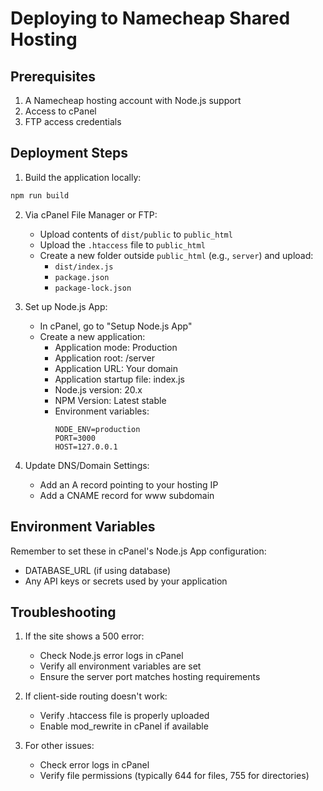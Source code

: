 # Deploying to Namecheap Shared Hosting

## Prerequisites
1. A Namecheap hosting account with Node.js support
2. Access to cPanel
3. FTP access credentials

## Deployment Steps

1. Build the application locally:
```bash
npm run build
```

2. Via cPanel File Manager or FTP:
   - Upload contents of `dist/public` to `public_html`
   - Upload the `.htaccess` file to `public_html`
   - Create a new folder outside `public_html` (e.g., `server`) and upload:
     - `dist/index.js`
     - `package.json`
     - `package-lock.json`

3. Set up Node.js App:
   - In cPanel, go to "Setup Node.js App"
   - Create a new application:
     - Application mode: Production
     - Application root: /server
     - Application URL: Your domain
     - Application startup file: index.js
     - Node.js version: 20.x
     - NPM Version: Latest stable
     - Environment variables:
       ```
       NODE_ENV=production
       PORT=3000
       HOST=127.0.0.1
       ```

4. Update DNS/Domain Settings:
   - Add an A record pointing to your hosting IP
   - Add a CNAME record for www subdomain

## Environment Variables
Remember to set these in cPanel's Node.js App configuration:
- DATABASE_URL (if using database)
- Any API keys or secrets used by your application

## Troubleshooting
1. If the site shows a 500 error:
   - Check Node.js error logs in cPanel
   - Verify all environment variables are set
   - Ensure the server port matches hosting requirements

2. If client-side routing doesn't work:
   - Verify .htaccess file is properly uploaded
   - Enable mod_rewrite in cPanel if available

3. For other issues:
   - Check error logs in cPanel
   - Verify file permissions (typically 644 for files, 755 for directories)
